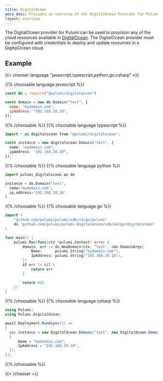 ```yaml
---
title: DigitalOcean
meta_desc: Provides an overview of the DigitalOcean Provider for Pulumi.
layout: overview
---
```


The DigitalOcean provider for Pulumi can be used to provision any of the cloud resources available in [DigitalOcean](https://www.digitalocean.com/).
The DigitalOcean provider must be configured with credentials to deploy and update resources in a DigitalOcean cloud.

## Example

{{< chooser language "javascript,typescript,python,go,csharp" >}}

{{% choosable language javascript %}}

```javascript
const do = require("@pulumi/digitalocean")

const domain = new do.Domain("test", {
  name: "mydomain.com",
  ipAddress: "192.168.10.10",
});
```

{{% /choosable %}}
{{% choosable language typescript %}}

```typescript
import * as digitalocean from "@pulumi/digitalocean";

const instance = new digitalocean.Domain("test", {
  name: "mydomain.com",
  ipAddress: "192.168.10.10",
});
```

{{% /choosable %}}
{{% choosable language python %}}

```python
import pulumi_digitalocean as do

instance = do.Domain("test",
  name='mydomain.com',
  ip_address='192.168.10.10'
)
```

{{% /choosable %}}
{{% choosable language go %}}

```go
import (
	"github.com/pulumi/pulumi/sdk/v3/go/pulumi"
	do "github.com/pulumi/pulumi-digitalocean/sdk/v4/go/digitalocean"
)

func main() {
	pulumi.Run(func(ctx *pulumi.Context) error {
		domain, err := do.NewDomain(ctx, "test", &do.DomainArgs{
			Name:      pulumi.String("mydomain.com"),
			IpAddress: pulumi.String("192.168.10.10"),
		})
		if err != nil {
			return err
		}

		return nil
	})
}

```

{{% /choosable %}}
{{% choosable language csharp %}}

```csharp
using Pulumi;
using Pulumi.DigitalOcean;

await Deployment.RunAsync(() =>
{
  var instance = new DigitalOcean.Domain("test", new DigitalOcean.DomainArgs
  {
      Name = "mydomain.com",
      IpAddress = "192.168.10.10",
  });
});
```

{{% /choosable %}}

{{< /chooser >}}

